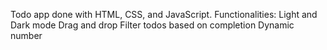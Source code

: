 Todo app done with HTML, CSS, and JavaScript.
Functionalities:
Light and Dark mode
Drag and drop
Filter todos based on completion
Dynamic number
